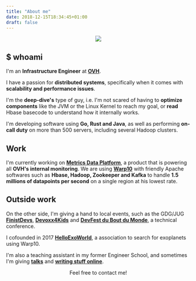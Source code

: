 ```yaml
---
title: "About me"
date: 2018-12-15T18:34:45+01:00
draft: false
---
```


<p align="center">
  <img src="/img/myself.png"/>
</p>

## $ whoami

I'm an **Infrastructure Engineer** at **[OVH](https://www.ovh.com)**.

I have a passion for **distributed systems**, specifically when it comes with **scalability and performance issues**.

I'm the **deep-dive's** type of guy, i.e. I'm not scared of having to **optimize components** like the JVM or the Linux Kernel to reach my goal, or **read** Hbase basecode to understand how it internally works.

I'm developing software using **Go, Rust and Java**, as well as performing **on-call duty** on more than 500 servers, including several Hadoop clusters.

## Work

I'm currently working on **[Metrics Data Platform](https://www.ovh.com/fr/data-platforms/metrics/)**, a product that is powering all **OVH's internal monitoring**. We are using **[Warp10](http://www.warp10.io/)** with friendly Apache softwares such as **Hbase, Hadoop, Zookeeper and Kafka** to handle **1.5 millions of datapoints per second** on a single region at his lowest rate. 

## Outside work

On the other side, I'm giving a hand to local events, such as the GDG/JUG **[FinistDevs](https://finistdevs.org/)**, **[Devoxx4Kids](https://twitter.com/devoxx4kidsbes)** and **[DevFest du Bout du Monde](https://devfest.duboutdumonde.bzh/)**, a technical conference. 

I cofounded in 2017 **[HelloExoWorld](https://helloexo.world/)**, a association to search for exoplanets using Warp10. 

I'm also a teaching assistant in my former Engineer School, and sometimes I'm giving **[talks](/talks)** and **[writing stuff online](https://medium.com/@PierreZ/)**.

<p align="center">
Feel free to contact me!
</p>